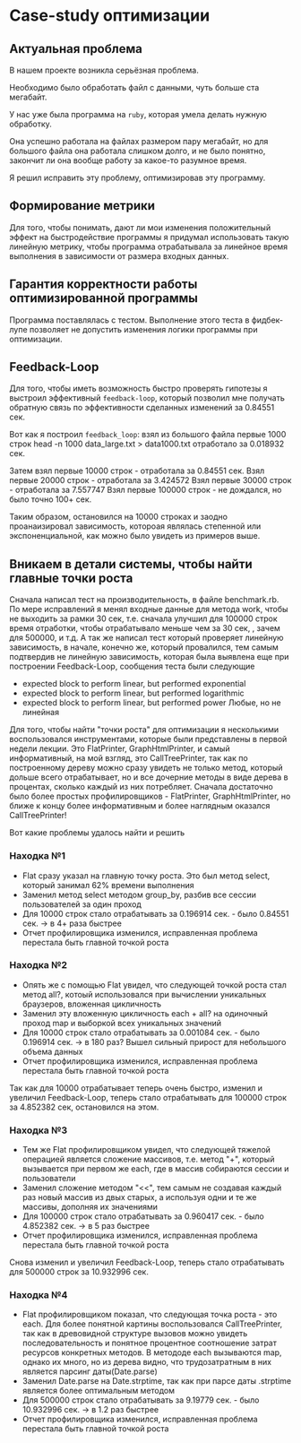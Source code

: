 # Case-study оптимизации

## Актуальная проблема
В нашем проекте возникла серьёзная проблема.

Необходимо было обработать файл с данными, чуть больше ста мегабайт.

У нас уже была программа на `ruby`, которая умела делать нужную обработку.

Она успешно работала на файлах размером пару мегабайт, но для большого файла она работала слишком долго, и не было понятно, закончит ли она вообще работу за какое-то разумное время.

Я решил исправить эту проблему, оптимизировав эту программу.

## Формирование метрики
Для того, чтобы понимать, дают ли мои изменения положительный эффект на быстродействие программы я придумал использовать такую линейную метрику, чтобы программа отрабатывала за линейное время выполнения в зависимости от размера входных данных.

## Гарантия корректности работы оптимизированной программы
Программа поставлялась с тестом. Выполнение этого теста в фидбек-лупе позволяет не допустить изменения логики программы при оптимизации.

## Feedback-Loop
Для того, чтобы иметь возможность быстро проверять гипотезы я выстроил эффективный `feedback-loop`, который позволил мне получать обратную связь по эффективности сделанных изменений за 0.84551 сек.

Вот как я построил `feedback_loop`: взял из большого файла первые 1000 строк
head -n 1000 data_large.txt > data1000.txt
отработало за 0.018932 сек.

Затем взял первые 10000 строк - отработала за 0.84551 сек.
Взял первые 20000 строк - отработала за 3.424572
Взял первые 30000 строк - отработала за 7.557747
Взял первые 100000 строк - не дождался, но было точно 100+ сек.

Таким образом, остановился на 10000 строках и заодно проанаизировал зависимость, котороая являлась степенной или экспоненциальной, как можно было увидеть из примеров выше.

## Вникаем в детали системы, чтобы найти главные точки роста

Сначала написал тест на производительность, в файле benchmark.rb. По мере исправлений я менял входные данные для метода work, чтобы не выходить за рамки 30 сек, т.е. сначала улучшил для 100000 строк время отработки, чтобы отрабатывало меньше чем за 30 сек, , зачем для 500000, и т.д. А так же написал тест который проверяет линейную зависимость, в начале, конечно же, который провалился, тем самым подтвердив не линейную зависимость, которая была выявлена еще при построении Feedback-Loop, сообщения теста были следующие
- expected block to perform linear, but performed exponential
- expected block to perform linear, but performed logarithmic
- expected block to perform linear, but performed power
Любые, но не линейная

Для того, чтобы найти "точки роста" для оптимизации я несколькими воспользовался инструментами, которые были представлены в первой недели лекции. Это FlatPrinter, GraphHtmlPrinter, и самый информативный, на мой взгляд, это CallTreePrinter, так как по построенному дереву можно сразу увидеть не только метод, который дольше всего отрабатывает, но и все дочерние методы в виде дерева в процентах, сколько каждый из них потребляет. Сначала достаточно было более простых профилировщиков - FlatPrinter, GraphHtmlPrinter, но ближе к концу более информативным и более наглядным оказался CallTreePrinter!

Вот какие проблемы удалось найти и решить

### Находка №1
- Flat сразу указал на главную точку роста. Это был метод select, который занимал 62% времени выполнения
- Заменил метод select методом group_by, разбив все сессии пользователей за один проход
- Для 10000 строк стало отрабатывать за 0.196914 сек. - было 0.84551 сек. -> в 4+ раза быстрее
- Отчет профилировщика изменился, исправленная проблема перестала быть главной точкой роста

### Находка №2
- Опять же с помощью Flat увидел, что следующей точкой роста стал метод all?, котоый использовался при вычислении уникальных браузеров, вложенная цикличность
- Заменил эту вложенную цикличность each + all? на одиночный проход map и выборкой всех уникальных значений
- Для 10000 строк стало отрабатывать за 0.001084 сек. - было 0.196914 сек. -> в 180 раз? Вышел сильный прирост для небольшого объема данных
- Отчет профилировщика изменился, исправленная проблема перестала быть главной точкой роста

Так как для 10000 отрабатывает теперь очень быстро, изменил и увеличил Feedback-Loop, теперь стало отрабатывать для 100000 строк за 4.852382 сек, остановился на этом.

### Находка №3
- Тем же Flat профилировщиком увидел, что следующей тяжелой операцией является сложение массивов, т.е. метод "+", который вызывается при первом же each, где в массив собираются сессии и пользователи
- Заменил сложение методом "<<", тем самым не создавая каждый раз новый массив из двых старых, а используя одни и те же массивы, дополняя их значениями
- Для 100000 строк стало отрабатывать за 0.960417 сек. - было 4.852382 сек. -> в 5 раз быстрее
- Отчет профилировщика изменился, исправленная проблема перестала быть главной точкой роста

Снова изменил и увеличил Feedback-Loop, теперь стало отрабатывать для 500000 строк за 10.932996 сек.

### Находка №4
- Flat профилировщиком показал, что следующая точка роста - это each. Для более понятной картины воспользовался CallTreePrinter, так как в древовидной структуре вызовов можно увидеть последовательность и понятное процентное соотношение затрат ресурсов конкретных методов. В метододе each вызываются map, однако их много, но из дерева видно, что трудозатратным в них является парсинг даты(Date.parse)
- Заменил Date.parse на Date.strptime, так как при парсе даты .strptime является более оптимальным методом
- Для 500000 строк стало отрабатывать за 9.19779 сек. - было 10.932996 сек. -> в 1.2 раз быстрее
- Отчет профилировщика изменился, исправленная проблема перестала быть главной точкой роста
